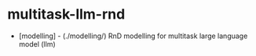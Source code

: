 # multitask-llm-rnd

- [modelling] - (./modelling/) RnD modelling for multitask large language model (llm)
